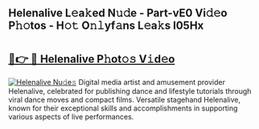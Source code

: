 ## Helenalive L𝚎a𝚔ed N𝚞𝚍e - Part-vE0 Vi𝚍𝚎o P𝚑𝚘tos - H𝚘𝚝 O𝚗𝚕yf𝚊ns L𝚎a𝚔s l05Hx

# <h2><a href="http://kf9l7zl.oniu.top/?m=Helenalive">🔗👉 🔴 Helenalive P𝚑ot𝚘𝚜 V𝚒d𝚎o</a></h2>

[![Helenalive Nu𝚍e𝚜](https://i.imgur.com/0qMVB7G.gif)](http://kf9l7zl.oniu.top/?m=Helenalive)
Digital media artist and amusement provider Helenalive, celebrated for publishing dance and lifestyle tutorials through viral dance moves and compact films. Versatile stagehand Helenalive, known for their exceptional skills and accomplishments in supporting various aspects of live performances.  
